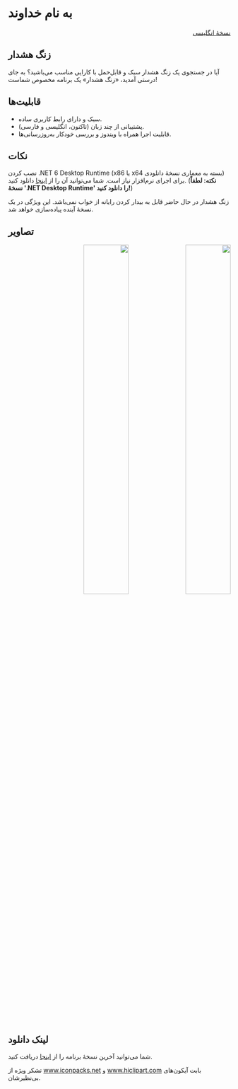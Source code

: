 # به نام خداوند
<p dir="rtl"><a href="https://github.com/Wirmaple73/AlarmClock/blob/main/README.md">نسخۀ انگلیسی</a></p>

## زنگ هشدار
آیا در جستجوی یک زنگ هشدار سبک و قابل‌حمل با کارایی مناسب می‌باشید؟ به جای درستی آمدید، «زنگ هشدار» یک برنامه مخصوص شماست!

## قابلیت‌ها
* سبک و دارای رابط کاربری ساده.
* پشتیبانی از چند زبان (تاکنون، انگلیسی و فارسی).
* قابلیت اجرا همراه با ویندوز و بررسی خودکار به‌روزرسانی‌ها.

## نکات
نصب کردن .NET 6 Desktop Runtime (x86 یا x64 بسته به معماری نسخۀ دانلودی) برای اجرای نرم‌افزار نیاز است. شما می‌توانید آن را از [اینجا](https://dotnet.microsoft.com/en-us/download/dotnet/6.0) دانلود کنید. (**نکته: لطفاً نسخۀ '.NET Desktop Runtime' را دانلود کنید!**)

زنگ هشدار در حال حاضر قابل به بیدار کردن رایانه از خواب نمی‌باشد. این ویژگی در یک نسخۀ آینده پیاده‌سازی خواهد شد.

## تصاویر
<p dir="rtl">
<img src="https://github.com/Wirmaple73/AlarmClock/assets/71328992/0d4c6e99-b055-452c-a674-27f18af79e03" width="45%"></img> 
<img src="https://github.com/Wirmaple73/AlarmClock/assets/71328992/878cdddf-f764-4a27-aa79-97a17cb5d0c0" width="45%"></img>
</p>

## لینک دانلود
شما می‌توانید آخرین نسخۀ برنامه را از [اینجا](https://github.com/Wirmaple73/AlarmClock/releases/latest) دریافت کنید.

تشکر ویژه از www.iconpacks.net و www.hiclipart.com بابت آیکون‌های بی‌نظیرشان.
